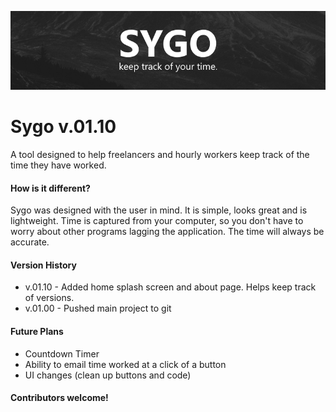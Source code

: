 ![Sygo](https://raw.githubusercontent.com/HarrisonPortwood/sygo/master/sygowrap.png "Sygo. Keep track of your time.")
# Sygo v.01.10
A tool designed to help freelancers and hourly workers keep track of the time they have worked.
#### How is it different?
Sygo was designed with the user in mind. It is simple, looks great and is lightweight. Time is captured from your computer, so you don't have to worry about other programs lagging the application. The time will always be accurate.

#### Version History
- v.01.10 - Added home splash screen and about page. Helps keep track of versions.
- v.01.00 - Pushed main project to git

#### Future Plans
- Countdown Timer
- Ability to email time worked at a click of a button
- UI changes (clean up buttons and code)
#### Contributors welcome!
